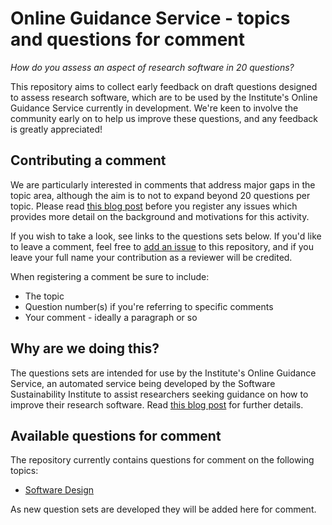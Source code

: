 # Online Guidance Service - topics and questions for comment

*How do you assess an aspect of research software in 20 questions?*

This repository aims to collect early feedback on draft questions designed to assess research software, which are to be used by the Institute's Online Guidance Service currently in development. We're keen to involve the community early on to help us improve these questions, and any feedback is greatly appreciated!

## Contributing a comment

We are particularly interested in comments that address major gaps in the topic area, although the aim is to not to expand beyond 20 questions per topic. Please read [this blog post]() before you register any issues which provides more detail on the background and motivations for this activity.

If you wish to take a look, see links to the questions sets below. If you'd like to leave a comment, feel free to [add an issue](https://github.com/softwaresaved/ogs-topics/issues) to this repository, and if you leave your full name your contribution as a reviewer will be credited.

When registering a comment be sure to include:

 - The topic
 - Question number(s) if you're referring to specific comments
 - Your comment - ideally a paragraph or so

## Why are we doing this?

The questions sets are intended for use by the Institute's Online Guidance Service, an automated service being developed by the Software Sustainability Institute to assist researchers seeking guidance on how to improve their research software. Read [this blog post]() for further details.

## Available questions for comment

The repository currently contains questions for comment on the following topics:

 - [Software Design](topics/software_design.md)

As new question sets are developed they will be added here for comment.
